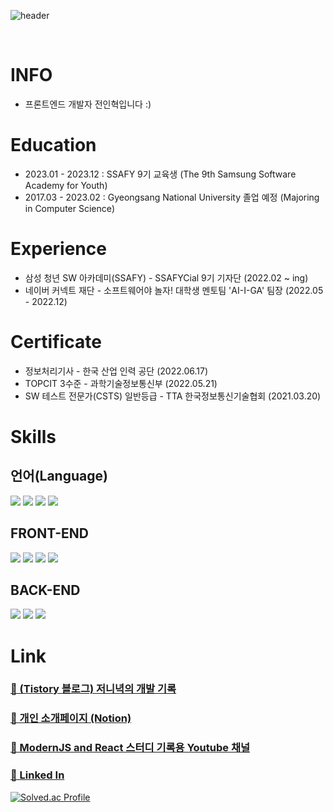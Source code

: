 ![header](https://capsule-render.vercel.app/api?type=waving&color=gradient&height=300&section=header&text=Developer-JEON&20render&fontSize=90)

​

# INFO

- 프론트엔드 개발자 전인혁입니다 :\)
  ​

# Education

- 2023.01 - 2023.12 : SSAFY 9기 교육생 (The 9th Samsung Software Academy for Youth)
- 2017.03 - 2023.02 : Gyeongsang National University 졸업 예정 (Majoring in Computer Science)

# Experience

- 삼성 청년 SW 아카데미(SSAFY) - SSAFYCial 9기 기자단 (2022.02 ~ ing)
- 네이버 커넥트 재단 - 소프트웨어야 놀자! 대학생 멘토팀 'AI-I-GA' 팀장 (2022.05 - 2022.12)
  ​

# Certificate

- 정보처리기사 - 한국 산업 인력 공단 (2022.06.17)
- TOPCIT 3수준 - 과학기술정보통신부 (2022.05.21)
- SW 테스트 전문가(CSTS) 일반등급 - TTA 한국정보통신기술협회 (2021.03.20)

# Skills

## 언어(Language)

<img src="https://img.shields.io/badge/html5-E34F26?style=for-the-badge&logo=html5&logoColor=black"> <img src="https://img.shields.io/badge/css3-1572B6?style=for-the-badge&logo=css3&logoColor=black"> <img src="https://img.shields.io/badge/JavaScript-F7DF1E?style=for-the-badge&logo=JavaScript&logoColor=black"> <img src="https://img.shields.io/badge/java-F37626?style=for-the-badge&logo=java&logoColor=black">

## FRONT-END

<img src="https://img.shields.io/badge/react-61DAFB?style=for-the-badge&logo=react&logoColor=black"> <img src="https://img.shields.io/badge/react_native-61DAFB?style=for-the-badge&logo=react&logoColor=black"> <img src="https://img.shields.io/badge/redux-764ABC?style=for-the-badge&logo=redux&logoColor=black"> <img src="https://img.shields.io/badge/styled_components-DB7093?style=for-the-badge&logo=styled-components&logoColor=black">

## BACK-END

<img src="https://img.shields.io/badge/mysql-4479A1?style=for-the-badge&logo=mysql&logoColor=black"> <img src="https://img.shields.io/badge/jsp-F37626?style=for-the-badge&logo=jsp&logoColor=black"> <img src="https://img.shields.io/badge/servlet-F37626?style=for-the-badge&logo=servlet&logoColor=black">

# Link

### <a href="https://jeon-ny.tistory.com/" target="_blank">🔗 (Tistory 블로그) 저니녁의 개발 기록</a>

### <a href="https://www.notion.so/dev-jeon/Jeonny-ac79d69afb9641cf8866906d7b6bcd41?pvs=4" target="_blank">🔗 개인 소개페이지 (Notion)</a>

### <a href="https://www.youtube.com/channel/UCdUqEj-gmY_sbgHw9iqdSlg" target="_blank">🔗 ModernJS and React 스터디 기록용 Youtube 채널</a>

### <a href="https://www.linkedin.com/in/%EC%9D%B8%ED%98%81-%EC%A0%84-2494a8241/" target="_blank">🔗 Linked In</a>

[![Solved.ac Profile](http://mazassumnida.wtf/api/v2/generate_badge?boj=wjs_5025)](https://solved.ac/wjs_5025/)
